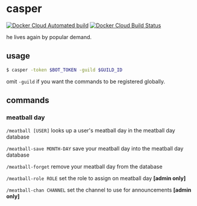 # casper

[![Docker Cloud Automated build](https://img.shields.io/docker/cloud/automated/backwardspy/casper?style=for-the-badge)](https://hub.docker.com/r/backwardspy/casper) [![Docker Cloud Build Status](https://img.shields.io/docker/cloud/build/backwardspy/casper?style=for-the-badge)](https://hub.docker.com/r/backwardspy/casper/builds)

he lives again by popular demand.

## usage

```bash
$ casper -token $BOT_TOKEN -guild $GUILD_ID
```

omit `-guild` if you want the commands to be registered globally.

## commands

### meatball day

`/meatball [USER]` looks up a user's meatball day in the meatball day database

`/meatball-save MONTH-DAY` save your meatball day into the meatball day database

`/meatball-forget` remove your meatball day from the database

`/meatball-role ROLE` set the role to assign on meatball day **\[admin only\]**

`/meatball-chan CHANNEL` set the channel to use for announcements **\[admin only\]**
